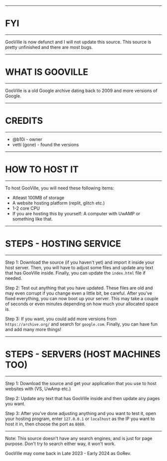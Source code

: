 -----------------------------------------------------------------------------------------
# FYI
-----------------------------------------------------------------------------------------
GooVille is now defunct and I will not update this source. This source is pretty unfinished and there are most bugs.

------------------------------------------------------------------------------------------

# WHAT IS GOOVILLE
-----------------------------------------------------------------------------------------
GooVille is a old Google archive dating back to 2009 and more versions of Google.

------------------------------------------------------------------------------------------

# CREDITS
-----------------------------------------------------------------------------------------
- @b10i - owner
- vetti (gone) - found the versions

------------------------------------------------------------------------------------------

# HOW TO HOST IT

-----------------------------------------------------------------------------------------

To host GooVille, you will need these following items:
- Atleast 100MB of storage
- A website hosting platform (replit, glitch etc.)
- 1-2 core CPU
- If you are hosting this by yourself: A computer with UwAMP or something like that.

-----------------------------------------------------------------------------------------

# STEPS - HOSTING SERVICE

-----------------------------------------------------------------------------------------

Step 1:
Download the source (if you haven't yet) and import it inside your host server. Then, you will have to adjust some files and update any text that has GooVille inside. Finally, you can update the ```index.html``` file if needed.

Step 2:
Test out anything that you have updated. These files are old and may even corrupt if you change even a little bit, be careful. After you've fixed everything, you can now boot up your server. This may take a couple of seconds or even minutes depending on how much your allocated space is.

Step 3:
If you want, you could add more versions from ```https://archive.org/``` and search for ```google.com```. Finally, you can have fun and add many more things!

-----------------------------------------------------------------------------------------

# STEPS - SERVERS (HOST MACHINES TOO)

-----------------------------------------------------------------------------------------

Step 1:
Download the source and get your application that you use to host websites with (VS, UwAmp etc.)

Step 2:
Update any text that has GooVille inside and then update any pages you want.

Step 3:
After you've done adjusting anything and you want to test it, open your hosting program, enter ```127.0.0.1``` or ```localhost``` as the IP you want to host it in, then choose the port as ```8080```.


-----------------------------------------------------------------------------------------
Note: This source doesn't have any search engines, and is just for page purpose. Don't try
to search either way, it won't work.

GooVille may come back in Late 2023 - Early 2024 as GoRev.
